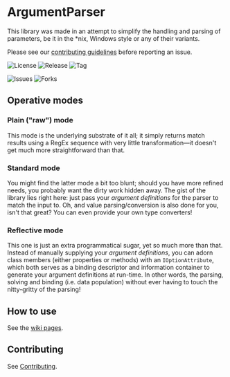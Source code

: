 # ArgumentParser
This library was made in an attempt to simplify the handling and parsing of parameters, be it in the \*nix, Windows style or any of their variants.

Please see our [contributing guidelines](./CONTRIBUTING.md) before reporting an issue.

![License](https://img.shields.io/badge/license-GPLv3-blue.svg)
![Release](https://img.shields.io/github/release/louistakepillz/argumentparser.svg)
![Tag](https://img.shields.io/github/tag/louistakepillz/argumentparser.svg)

![Issues](https://img.shields.io/github/issues/louistakepillz/argumentparser.svg)
![Forks](https://img.shields.io/github/forks/louistakepillz/argumentparser.svg)


## Operative modes

### Plain ("raw") mode

  This mode is the underlying substrate of it all; it simply returns match results using a RegEx sequence with very little transformation&mdash;it doesn't get much more straightforward than that.

### Standard mode

  You might find the latter mode a bit too blunt; should you have more refined needs, you probably want the dirty work hidden away. The gist of the library lies right here: just pass your *argument definitions* for the parser to match the input to.
  Oh, and value parsing/conversion is also done for you, isn't that great? You can even provide your own type converters!

### Reflective mode

  This one is just an extra programmatical sugar, yet so much more than that. Instead of manually supplying your *argument definitions*, you can adorn class members (either properties or methods) with an `IOptionAttribute`, which both serves as a binding descriptor and information container to generate your argument definitions at run-time. In other words, the parsing, solving and binding (i.e. data population) without ever having to touch the nitty-gritty of the parsing!

## How to use

See the [wiki pages](../../wiki).

## Contributing

See [Contributing](./CONTRIBUTING.md).
